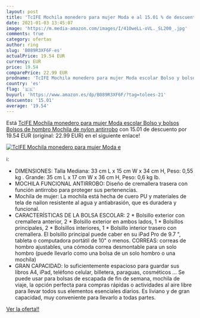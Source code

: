 ```yaml
---
layout: post
title: 'TcIFE Mochila monedero para mujer Moda e al 15.01 % de descuento'
date: 2021-01-03 13:45:07
image: 'https://m.media-amazon.com/images/I/41OweLL-oVL._SL200_.jpg'
comments: true
category: ofertas
author: ring
slug: 'B089R3XF6F-es'
actualPrice: 19.54 EUR
currency: EUR
price: 19.54
comparePrice: 22.99 EUR
prodname: 'TcIFE Mochila monedero para mujer Moda escolar Bolso y bolsos Bolsos de hombro Mochila de nylon antirrobo'
country: 'es'
flag: '🇪🇸'
buyurl: 'https://www.amazon.es/dp/B089R3XF6F/?tag=tolees-21'
descuento: '15.01'
average: '19.54'
---
```


Está [TcIFE Mochila monedero para mujer Moda escolar Bolso y bolsos Bolsos de hombro Mochila de nylon antirrobo](https://www.amazon.es/dp/B089R3XF6F/?tag=tolees-21) con 15.01 de descuento por 19.54 EUR (original: 22.99 EUR) en el siguiente enlace!

[![TcIFE Mochila monedero para mujer Moda e](https://m.media-amazon.com/images/I/41OweLL-oVL._SL200_.jpg)](https://www.amazon.es/dp/B089R3XF6F/?tag=tolees-21)

ℹ️:

- DIMENSIONES: Talla Mediana: 33 cm L x 15 cm W x 34 cm H, Peso: 0,55 kg . Grande: 35 cm L x 17 cm W x 36 cm H, Peso: 0,6 kg lb.
- MOCHILA FUNCIONAL ANTIRROBO: Diseño de cremallera trasera con función antirrobo para proteger sus pertenencias.
- Mochila de mujer: La mochila está hecha de cuero PU y materiales de tela de nailon resistente al agua y antiabrasión, que es duradera y funcional.
- CARACTERÍSTICAS DE LA BOLSA ESCOLAR: 2 * Bolsillo exterior con cremallera anterior, 2 * Bolsillo exterior en ambos lados, 1 * Bolsillos principales, 2 * Bolsillos interiores, 1 * Bolsillo interior trasero con cremallera. El bolsillo principal puede caber en su iPad Pro de 9.7 ", tableta o computadora portátil de 10" o menos. CORREAS: correas de hombro ajustables, una cómoda correa desmontable para un solo hombro (puede llevarlo como una bolsa de un solo hombro o una mochila)
- GRAN CAPACIDAD: lo suficientemente espacioso para guardar sus libros A4, iPad, teléfono celular, billetera, paraguas, cosméticos ... Se puede usar para bolsas de escapada de fin de semana, mochila de viaje, la opción perfecta para compras rápidas o actividades al aire libre para llevar todos sus elementos esenciales diarios. Es liviano y de gran capacidad, muy conveniente para llevarlo a todas partes.

[Ver la oferta!!](https://www.amazon.es/dp/B089R3XF6F/?tag=tolees-21)
